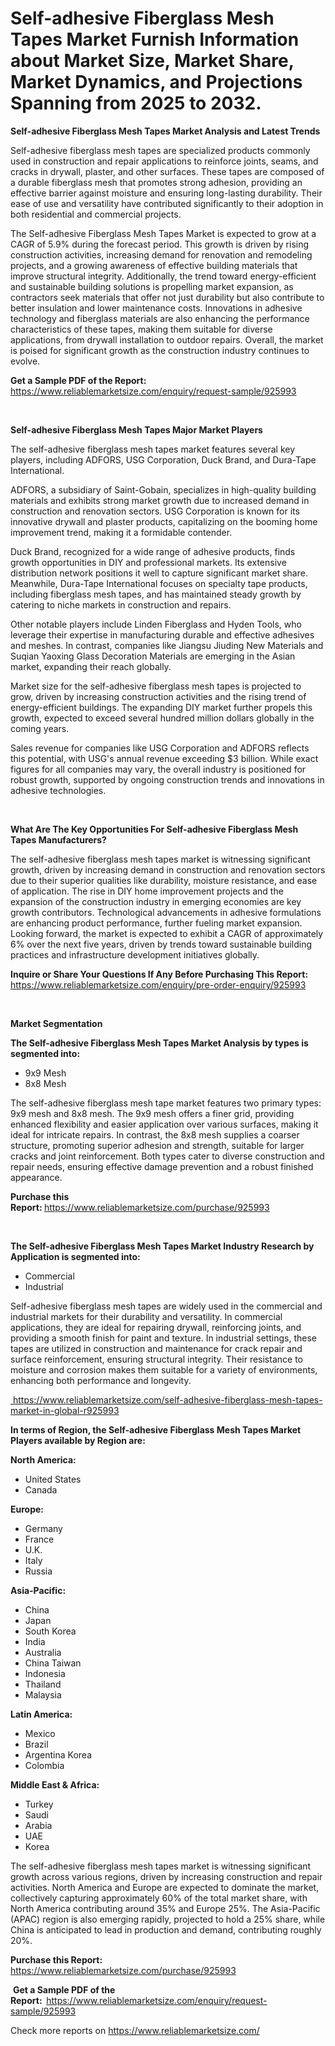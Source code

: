<p><h1>Self-adhesive Fiberglass Mesh Tapes Market Furnish Information about Market Size, Market Share, Market Dynamics, and Projections Spanning from 2025 to 2032.</h1></p><p><strong>Self-adhesive Fiberglass Mesh Tapes Market Analysis and Latest Trends</strong></p>
<p><p>Self-adhesive fiberglass mesh tapes are specialized products commonly used in construction and repair applications to reinforce joints, seams, and cracks in drywall, plaster, and other surfaces. These tapes are composed of a durable fiberglass mesh that promotes strong adhesion, providing an effective barrier against moisture and ensuring long-lasting durability. Their ease of use and versatility have contributed significantly to their adoption in both residential and commercial projects.</p><p>The Self-adhesive Fiberglass Mesh Tapes Market is expected to grow at a CAGR of 5.9% during the forecast period. This growth is driven by rising construction activities, increasing demand for renovation and remodeling projects, and a growing awareness of effective building materials that improve structural integrity. Additionally, the trend toward energy-efficient and sustainable building solutions is propelling market expansion, as contractors seek materials that offer not just durability but also contribute to better insulation and lower maintenance costs. Innovations in adhesive technology and fiberglass materials are also enhancing the performance characteristics of these tapes, making them suitable for diverse applications, from drywall installation to outdoor repairs. Overall, the market is poised for significant growth as the construction industry continues to evolve.</p></p>
<p><strong>Get a Sample PDF of the Report:&nbsp;</strong> <a href="https://www.reliablemarketsize.com/enquiry/request-sample/925993?utm_campaign=2889&utm_medium=2&utm_source=Github&utm_content=ia&utm_term=24032025&utm_id=self-adhesive-fiberglass-mesh-tapes">https://www.reliablemarketsize.com/enquiry/request-sample/925993</a></p>
<p>&nbsp;</p>
<p><strong>Self-adhesive Fiberglass Mesh Tapes Major Market Players</strong></p>
<p><p>The self-adhesive fiberglass mesh tapes market features several key players, including ADFORS, USG Corporation, Duck Brand, and Dura-Tape International. </p><p>ADFORS, a subsidiary of Saint-Gobain, specializes in high-quality building materials and exhibits strong market growth due to increased demand in construction and renovation sectors. USG Corporation is known for its innovative drywall and plaster products, capitalizing on the booming home improvement trend, making it a formidable contender.</p><p>Duck Brand, recognized for a wide range of adhesive products, finds growth opportunities in DIY and professional markets. Its extensive distribution network positions it well to capture significant market share. Meanwhile, Dura-Tape International focuses on specialty tape products, including fiberglass mesh tapes, and has maintained steady growth by catering to niche markets in construction and repairs.</p><p>Other notable players include Linden Fiberglass and Hyden Tools, who leverage their expertise in manufacturing durable and effective adhesives and meshes. In contrast, companies like Jiangsu Jiuding New Materials and Suqian Yaoxing Glass Decoration Materials are emerging in the Asian market, expanding their reach globally.</p><p>Market size for the self-adhesive fiberglass mesh tapes is projected to grow, driven by increasing construction activities and the rising trend of energy-efficient buildings. The expanding DIY market further propels this growth, expected to exceed several hundred million dollars globally in the coming years.</p><p>Sales revenue for companies like USG Corporation and ADFORS reflects this potential, with USG's annual revenue exceeding $3 billion. While exact figures for all companies may vary, the overall industry is positioned for robust growth, supported by ongoing construction trends and innovations in adhesive technologies.</p></p>
<p>&nbsp;</p>
<p><strong>What Are The Key Opportunities For Self-adhesive Fiberglass Mesh Tapes Manufacturers?</strong></p>
<p><p>The self-adhesive fiberglass mesh tapes market is witnessing significant growth, driven by increasing demand in construction and renovation sectors due to their superior qualities like durability, moisture resistance, and ease of application. The rise in DIY home improvement projects and the expansion of the construction industry in emerging economies are key growth contributors. Technological advancements in adhesive formulations are enhancing product performance, further fueling market expansion. Looking forward, the market is expected to exhibit a CAGR of approximately 6% over the next five years, driven by trends toward sustainable building practices and infrastructure development initiatives globally.</p></p>
<p><strong>Inquire or Share Your Questions If Any Before Purchasing This Report:</strong> <a href="https://www.reliablemarketsize.com/enquiry/pre-order-enquiry/925993?utm_campaign=2889&utm_medium=2&utm_source=Github&utm_content=ia&utm_term=24032025&utm_id=self-adhesive-fiberglass-mesh-tapes">https://www.reliablemarketsize.com/enquiry/pre-order-enquiry/925993</a></p>
<p>&nbsp;</p>
<p><strong>Market Segmentation</strong></p>
<p><strong>The Self-adhesive Fiberglass Mesh Tapes Market Analysis by types is segmented into:</strong></p>
<p><ul><li>9x9 Mesh</li><li>8x8 Mesh</li></ul></p>
<p><p>The self-adhesive fiberglass mesh tape market features two primary types: 9x9 mesh and 8x8 mesh. The 9x9 mesh offers a finer grid, providing enhanced flexibility and easier application over various surfaces, making it ideal for intricate repairs. In contrast, the 8x8 mesh supplies a coarser structure, promoting superior adhesion and strength, suitable for larger cracks and joint reinforcement. Both types cater to diverse construction and repair needs, ensuring effective damage prevention and a robust finished appearance.</p></p>
<p><strong>Purchase this Report:&nbsp;</strong><a href="https://www.reliablemarketsize.com/purchase/925993?utm_campaign=2889&utm_medium=2&utm_source=Github&utm_content=ia&utm_term=24032025&utm_id=self-adhesive-fiberglass-mesh-tapes">https://www.reliablemarketsize.com/purchase/925993</a></p>
<p>&nbsp;</p>
<p><strong>The Self-adhesive Fiberglass Mesh Tapes Market Industry Research by Application is segmented into:</strong></p>
<p><ul><li>Commercial</li><li>Industrial</li></ul></p>
<p><p>Self-adhesive fiberglass mesh tapes are widely used in the commercial and industrial markets for their durability and versatility. In commercial applications, they are ideal for repairing drywall, reinforcing joints, and providing a smooth finish for paint and texture. In industrial settings, these tapes are utilized in construction and maintenance for crack repair and surface reinforcement, ensuring structural integrity. Their resistance to moisture and corrosion makes them suitable for a variety of environments, enhancing both performance and longevity.</p></p>
<p><a href="https://www.reliablemarketsize.com/self-adhesive-fiberglass-mesh-tapes-market-in-global-r925993?utm_campaign=2889&utm_medium=2&utm_source=Github&utm_content=ia&utm_term=24032025&utm_id=self-adhesive-fiberglass-mesh-tapes">&nbsp;https://www.reliablemarketsize.com/self-adhesive-fiberglass-mesh-tapes-market-in-global-r925993</a></p>
<p><strong>In terms of Region, the Self-adhesive Fiberglass Mesh Tapes Market Players available by Region are:</strong></p>
<p>
    <p> <strong> North America: </strong>
        <ul>
            <li>United States</li>
            <li>Canada</li>
        </ul>
        </p> 
    <p> <strong> Europe: </strong>
        <ul>
            <li>Germany</li>
            <li>France</li>
            <li>U.K.</li>
            <li>Italy</li>
            <li>Russia</li>
        </ul>
        </p> 
    <p> <strong> Asia-Pacific: </strong>
        <ul>
            <li>China</li>
            <li>Japan</li>
            <li>South Korea</li>
            <li>India</li>
            <li>Australia</li>
            <li>China Taiwan</li>
            <li>Indonesia</li>
            <li>Thailand</li>
            <li>Malaysia</li>
        </ul>
        </p> 
    <p> <strong> Latin America: </strong>
        <ul>
            <li>Mexico</li>
            <li>Brazil</li>
            <li>Argentina Korea</li>
            <li>Colombia</li>
        </ul>
        </p> 
    <p> <strong> Middle East & Africa: </strong>
        <ul>
            <li>Turkey</li>
            <li>Saudi</li>
            <li>Arabia</li>
            <li>UAE</li>
            <li>Korea</li>
        </ul>
    </p>
    </p>
<p><p>The self-adhesive fiberglass mesh tapes market is witnessing significant growth across various regions, driven by increasing construction and repair activities. North America and Europe are expected to dominate the market, collectively capturing approximately 60% of the total market share, with North America contributing around 35% and Europe 25%. The Asia-Pacific (APAC) region is also emerging rapidly, projected to hold a 25% share, while China is anticipated to lead in production and demand, contributing roughly 20%.</p></p>
<p><strong>Purchase this Report: </strong><a href="https://www.reliablemarketsize.com/purchase/925993?utm_campaign=2889&utm_medium=2&utm_source=Github&utm_content=ia&utm_term=24032025&utm_id=self-adhesive-fiberglass-mesh-tapes">https://www.reliablemarketsize.com/purchase/925993</a></p>
<p>&nbsp;<strong>Get a Sample PDF of the Report:&nbsp;&nbsp;</strong><a href="https://www.reliablemarketsize.com/enquiry/request-sample/925993?utm_campaign=2889&utm_medium=2&utm_source=Github&utm_content=ia&utm_term=24032025&utm_id=self-adhesive-fiberglass-mesh-tapes">https://www.reliablemarketsize.com/enquiry/request-sample/925993</a></p>
<p><strong></strong></p>
<p>Check more reports on <a href="https://www.reliablemarketsize.com/?utm_campaign=2889&utm_medium=2&utm_source=Github&utm_content=ia&utm_term=24032025&utm_id=self-adhesive-fiberglass-mesh-tapes">https://www.reliablemarketsize.com/</a></p>